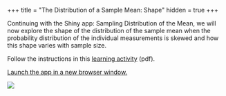 +++
title = "The Distribution of a Sample Mean: Shape"
hidden = true
+++

Continuing with the Shiny app: Sampling Distribution of the Mean, we will now explore the shape of the distribution of the sample mean when the probability distribution of the individual measurements is skewed and how this shape varies with sample size.

Follow the instructions in this [learning activity](../SampDistCLTActivity.pdf) (pdf).

[Launch the app in a new browser window.](https://rconnect.utstat.utoronto.ca/distributionalcalculator/)

![](../../../img/ScreenShotSamplingDistributionApp.png)

